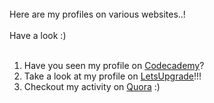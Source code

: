 <br>
Here are my profiles on various websites..! <br><br>
Have a look :) <br><br>

1. Have you seen my profile on [Codecademy](https://www.codecademy.com/profiles/prabhukalyan)?
2. Take a look at my profile on [LetsUpgrade](https://community.letsupgrade.in/user/prabhukalyan)!!!
3. Checkout my activity on [Quora](https://www.quora.com/profile/Prabhu-Kalyan-8) :)
